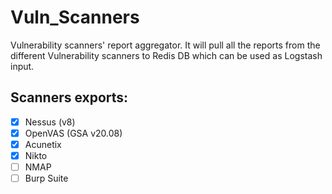# Vuln_Scanners
Vulnerability scanners' report aggregator. 
It will pull all the reports from the different Vulnerability scanners to Redis DB which can be used as Logstash input.

## Scanners exports:
- [x] Nessus (v8)
- [x] OpenVAS (GSA v20.08)
- [x] Acunetix
- [x] Nikto
- [ ] NMAP
- [ ] Burp Suite
